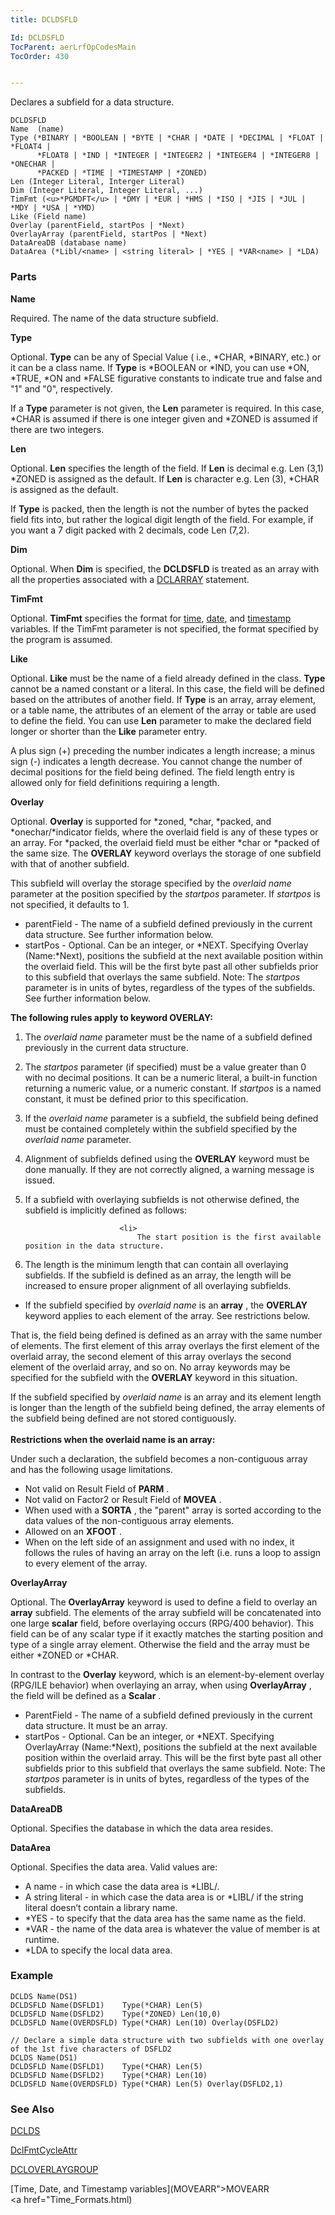 ```yaml
---
title: DCLDSFLD

Id: DCLDSFLD
TocParent: aerLrfOpCodesMain
TocOrder: 430


---
```


Declares a subfield for a data structure.

```
DCLDSFLD 
Name  (name)
Type (*BINARY | *BOOLEAN | *BYTE | *CHAR | *DATE | *DECIMAL | *FLOAT | *FLOAT4 |
      *FLOAT8 | *IND | *INTEGER | *INTEGER2 | *INTEGER4 | *INTEGER8 | *ONECHAR |
      *PACKED | *TIME | *TIMESTAMP | *ZONED)
Len (Integer Literal, Interger Literal)
Dim (Integer Literal, Integer Literal, ...)
TimFmt (<u>*PGMDFT</u> | *DMY | *EUR | *HMS | *ISO | *JIS | *JUL | *MDY | *USA | *YMD)
Like (Field name)
Overlay (parentField, startPos | *Next)
OverlayArray (parentField, startPos | *Next) 
DataAreaDB (database name)
DataArea (*Libl/<name> | <string literal> | *YES | *VAR<name> | *LDA)
```

### Parts

**Name** 

Required. The name of the data structure subfield.


**Type** 

Optional. **Type** can be any of Special Value ( i.e., *CHAR, *BINARY, etc.) or it can be a class name. If **Type** is *BOOLEAN or *IND, you can use *ON, *TRUE, *ON and *FALSE figurative constants to indicate true and false and "1" and "0", respectively. 

If a **Type** parameter is not given, the **Len** parameter is required. In this case, *CHAR is assumed if there is one integer given and *ZONED is assumed if there are two integers.


**Len** 

Optional. **Len** specifies the length of the field. If **Len** is decimal e.g. Len (3,1) *ZONED is assigned as the default. If **Len** is character e.g. Len (3), *CHAR is assigned as the default. 

If **Type** is packed, then the length is not the number of bytes the packed field fits into, but rather the logical digit length of the field. For example, if you want a 7 digit packed with 2 decimals, code Len (7,2).


**Dim** 

Optional. When **Dim** is specified, the **DCLDSFLD** is treated as an array with all the properties associated with a [DCLARRAY](DCLARRAY.html) statement.


**TimFmt** 

Optional. **TimFmt** specifies the format for [time](Time_Formats.html), [date](Date_Formats.html), and [timestamp](Timestamp_Data_Type.html) variables. If the TimFmt parameter is not specified, the format specified by the program is assumed.


**Like** 

Optional. **Like** must be the name of a field already defined in the class. **Type** cannot be a named constant or a literal. In this case, the field will be defined based on the attributes of another field. If **Type** is an array, array element, or a table name, the attributes of an element of the array or table are used to define the field. You can use **Len** parameter to make the declared field longer or shorter than the **Like** parameter entry. 

A plus sign (+) preceding the number indicates a length increase; a minus sign (-) indicates a length decrease. You cannot change the number of decimal positions for the field being defined. The field length entry is allowed only for field definitions requiring a length.


**Overlay** 

Optional. **Overlay** is supported for *zoned, *char, *packed, and *onechar/*indicator fields, where the overlaid field is any of these types or an array. For *packed, the overlaid field must be either *char or *packed of the same size. The **OVERLAY** keyword overlays the storage of one subfield with that of another subfield.


This subfield will overlay the storage specified by the *overlaid name* parameter at the position specified by the *startpos* parameter. If *startpos* is not specified, it defaults to 1.


- parentField - The name of a subfield defined previously in the current data
                        structure.  See further information below.
- startPos - Optional.  Can be an integer, or *NEXT.  Specifying
                        Overlay (Name:*Next), positions the subfield at the next available position
                        within the overlaid field. This will be the first byte past all other
                        subfields prior to this subfield that overlays the same subfield.  Note:
                        The *startpos*  parameter is in units of bytes, regardless of the
                        types of the subfields.   See further information below.


**The following rules apply to keyword OVERLAY:** 

1. The *overlaid name*  parameter must be the name of a subfield defined previously in the current data
                        structure.
2. The *startpos*  parameter (if specified) must be a value greater than 0
                        with no decimal positions.  It can be a numeric literal, a built-in function returning a numeric value,
                        or a numeric constant. If *startpos*  is a named constant, it must be defined prior to this specification.
3. If the *overlaid name*  parameter is a subfield, the subfield being defined must be contained completely
                        within the subfield specified by the *overlaid name*  parameter.
4. Alignment of subfields defined using the **OVERLAY**  keyword must be done manually. 
                        If they are not correctly aligned, a warning message is issued.
5. If a subfield with overlaying subfields is not otherwise defined, the subfield is implicitly defined as follows: 

                            <li>
                                The start position is the first available position in the data structure.
6. The length is the minimum length that can contain all overlaying subfields. If
                                the subfield is defined as an array, the length will be increased to ensure
                                proper alignment of all overlaying subfields.

</li>

- If the subfield specified by *overlaid name* is an **array** , the **OVERLAY** keyword applies to each element of the array. See restrictions below. 

That is, the field being defined is defined as an array with the same number of elements. The first element of this array overlays the first element of the overlaid array, the second element of this array overlays the second element of the overlaid array, and so on. No array keywords may be specified for the subfield with the **OVERLAY** keyword in this situation. 

If the subfield specified by *overlaid name* is an array and its element length is longer than the length of the subfield being defined, the array elements of the subfield being defined are not stored contiguously. <br /><br /> **Restrictions when the overlaid name is an array:**

Under such a declaration, the subfield becomes a non-contiguous array and has the following usage limitations. 

- Not valid on Result Field of **PARM** .
- Not valid on Factor2 or Result Field of **MOVEA** .
- When used with a **SORTA** , the "parent" array is sorted
                        according to the data values of the non-contiguous array elements.
- Allowed on an **XFOOT** .
- When on the left side of an assignment and used with no index, it follows the
                        rules of having an array on the left (i.e. runs a loop to assign to every
                        element of the array.


**OverlayArray** 

Optional. The **OverlayArray** keyword is used to define a field to overlay an **array** subfield. The elements of the array subfield will be concatenated into one large **scalar** field, before overlaying occurs (RPG/400 behavior). This field can be of any scalar type if it exactly matches the starting position and type of a single array element. Otherwise the field and the array must be either *ZONED or *CHAR.


In contrast to the **Overlay** keyword, which is an element-by-element overlay (RPG/ILE behavior) when overlaying an array, when using **OverlayArray** , the field will be defined as a **Scalar** . 

- ParentField - The name of a subfield defined previously in the current data
                        structure. It must be an array.
- startPos - Optional. Can be an integer, or *NEXT. Specifying
                        OverlayArray (Name:*Next), positions the subfield at the next available position
                        within the overlaid array. This will be the first byte past all other
                        subfields prior to this subfield that overlays the same subfield.  Note:
                        The *startpos*  parameter is in units of bytes, regardless of the
                        types of the subfields.<br />


**DataAreaDB** 

Optional. Specifies the database in which the data area resides.


**DataArea** 

Optional. Specifies the data area. Valid values are:


- A name - in which case the data area is *LIBL/<name>.
- A string literal - in which case the data area is <string literal>
                        or *LIBL/<string literal> if the string literal doesn’t contain a library name.
- *YES -  to specify that the data area has the same name as the field.
- *VAR <name> - the name of the data area is whatever the value of
                        member <name> is at runtime.
- *LDA to specify the local data area.


### Example

```
DCLDS Name(DS1)
DCLDSFLD Name(DSFLD1)    Type(*CHAR) Len(5)
DCLDSFLD Name(DSFLD2)    Type(*ZONED) Len(10,0)
DCLDSFLD Name(OVERDSFLD) Type(*CHAR) Len(10) Overlay(DSFLD2)
```
        
```
// Declare a simple data structure with two subfields with one overlay of the 1st five characters of DSFLD2
DCLDS Name(DS1)
DCLDSFLD Name(DSFLD1)    Type(*CHAR) Len(5)
DCLDSFLD Name(DSFLD2)    Type(*CHAR) Len(10)
DCLDSFLD Name(OVERDSFLD) Type(*CHAR) Len(5) Overlay(DSFLD2,1)
```

### See Also
[DCLDS](DCLDS.html)

[DclFmtCycleAttr](DCLFMTCYCLEATTR.html)

[DCLOVERLAYGROUP](DCLOVERLAYGROUP.html)

[Time, Date, and Timestamp variables](MOVEARR">MOVEARR</a> <br /> <a href="Time_Formats.html) 
